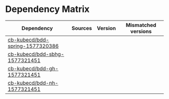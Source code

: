 # Dependency Matrix

Dependency | Sources | Version | Mismatched versions
---------- | ------- | ------- | -------------------
[cb-kubecd/bdd-spring-1577320386](https://github.com/cb-kubecd/bdd-spring-1577320386.git) |  | []() | 
[cb-kubecd/bdd-sbhg-1577321451](https://github.com/cb-kubecd/bdd-sbhg-1577321451.git) |  | []() | 
[cb-kubecd/bdd-gh-1577321451](https://github.com/cb-kubecd/bdd-gh-1577321451.git) |  | []() | 
[cb-kubecd/bdd-nh-1577321451](https://github.com/cb-kubecd/bdd-nh-1577321451.git) |  | []() | 

